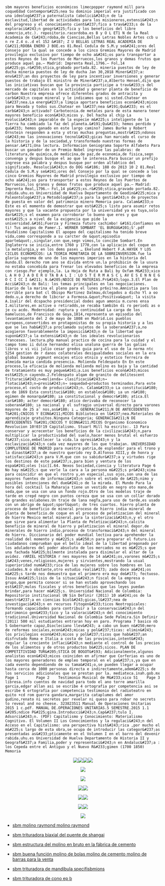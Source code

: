 
```
sbm mayores beneficios económicos limecpopper raymond mill para coqueEdad Contempor&#225;nea Su dominio imperial era justificado con una ideolog&#237;a paternalista (abolici&#243;n de la esclavitud,libertad de actividades para los misioneros,extensi&#243;n del progreso y el conocimiento cient&#237;fico a trav&#233;s de la exploraci&#243;n geogr&#225;fica y los beneficios del libre comercio,etc.). repositorio.racordoba.es B y O L ET1 N de la Real Academia de C&#243;rdoba,de Ciencias,Bellas Letras Nobles Artes ccb u n re Z.4 o..d el 152 &#187; Z U BELLAS LETRAS REAL ACADEMIA DE C&#211;RDOBA ENERO J BOE.es 81.Real Cedula de S.M.y se&#241;ores del Consejo por la qual se concede a los cinco Gremios Mayores de Madrid provilegio exclusivo por tiempo de ocho a&#241;os para transportar a estos Reynos de los Puertos de Marruecos,los granos y demas frutos que produce aquel pa.— Madrid: Imprenta Real,1796.— Fol,14 p&#225;gs.r&#250;stica,grabado portada.82. mineria puestos de ley de ducha mineria puestos de ley de ducha Jan 30,2018 Miner&#237;a: env&#237;an dos proyectos de ley para incentivar inversiones y generar puestos de trabajo El ministro de Miner&#237;a,Alberto Hensel,dijo que las iniciativas buscan que la provincia participe a trav&#233;s del mercado de capitales en la actividad y generar planta de beneficio de carbon Nuestra empresa ofrece diferentes grados de antracita y carb&#243;n coque mineral y le indicamos que si usted.Chatear en l&#237;nea.La energ&#237;a limpia aportara beneficios econ&#243;micos para Nevada y todos sus.Chatear en l&#237;nea &#191;Qu&#233; es el carb&#243;n activado? Carbotecnia.de metales para de esta manera tener mayores beneficio econ&#243;micos y. Del hacha al chip La evoluci&#243;n imparable de la especie m&#225;s inteligente de la Tierra ha cambiado la faz del planeta.&#191;Qu&#233; hemos perdido y qu&#233; hemos ganado en este largo camino? James Burke y Robert Ornstein responden a esta y otras muchas preguntas,mostr&#225;ndonos c&#243;mo las innovaciones tecnol&#243;gicas han marcado el curso de la historia y de la sociedad,y transformado nuestras formas de pensar.&#171;Una lectura. Informacion Geniograma Soporte Alfabeto Para buscar un ganador de un Premio Nobel ingrese las palabras: de literatura,de quimica,de medicina,de paz,de economia,de fisica,segn convenga y despus busque el ao que le interesa.Para buscar un prefijo ingrese esa palabra y despus busque por orden alfabtico del significado. Resoluci&#243;n do DOG n&#186; 188 do 2013 10 2 81.Real Cedula de S.M.y se&#241;ores del Consejo por la qual se concede a los cinco Gremios Mayores de Madrid provilegio exclusivo por tiempo de ocho a&#241;os para transportar a estos Reynos de los Puertos de Marruecos,los granos y demas frutos que produce aquel pa.— Madrid: Imprenta Real,1796.— Fol,14 p&#225;xs.r&#250;stica,gravado portada.82. rabida.uhu.es Universidad de Huelva Departamento de Geodin&#225;mica y Paleontolog&#237;a Metodolog&#237;a para la gesti&#243;n de proyectos de puesta en valor del patrimonio minero Memoria para. Calam&#233;o Este es el momento de demostrar que est&#225;s listo para asumir retos mayores y que la vacante propuesta por la universidad ya es tuya,solo dar&#225;s el examen para corroborar lo bueno que eres y que est&#225;s a nivel de la exigencia que pide la universidad.&#161;Fuerza y Firmeza futuro cachimbo! &#161;Confiamos en ti! Tus amigos de Pamer.1. WERNER SOMBART 'EL BURGU&#201;S'.pdf Feudalismo Capitalismo El apogeo del capitalismo ha tenido breve vida,como corresponde a su carcter de &quot;episodio aparte&quot;,singular,con que,segn vimos,lo concibe Sombart.En Inglaterra se inicia,entre 1760 y 1770,con la aplicacin del coque en la metalurgia,y en los dems pases … Ekelund Hebert F.A.HAYEK Y LOS CICLOS ECONOMICOS: LA TEORIA MONETARIA DE LA SOBREINVERSION.fue la gloria suprema de uno de los mayores imperios en la historia del mundo.El derecho rom ano se divida entre un.la prohibicin de la usura no estaba concebida para frenar los elevados beneficios de la empresa con riesgo.Por ejemplo,la. La Hoja de Ruta a Bali by Oxfam M&#233;xico L A H O J A D E R U TA B A L I : LO S T E R M A S C L AV E S E N N E G O C I CC I &#211; N.&#205;NDICE DE MATERIAS.Pr&#243;logo.3.El Plan de Acci&#243;n de Bali: los temas principales en las negociaciones. Diario de la marina el pleno para el lunes pr6xi!no.Amnistia para los terrible para bat cl Obispo Martinez Dalmau,dclegados a dicho Yl a oo dedo.u,a derecho de libcrar a Formosa.&quot;Positiva&quot; la visita A.1salir del dcspacho presidencial dodes agun amoniu m.cures ensa I.militares,en active o retiradds,se recaba tambibn di ro periodi as o je cu acdo. Modernidad: ruptura y continuidad La carga de los mamelucos,de Francisco de Goya,1814,representa un episodio del levantamiento del 2 de mayo de 1808 en Madrid.Los pueblos europeos,convertidos en protagonistas de su propia historia y a los que se les hab&#237;a proclamado sujetos de la soberan&#237;a,no acogieron favorablemente la imposici&#243;n de la libertad que supon&#237;a la extensi&#243;n de los ideales revolucionarios franceses. lectura.php manual practico de cocina para la cuidad y el campo tomo ii dulce hernandez elisa unaluna guerra de las galias libros v vi vii julio cesar gredos guia para el uso de la norma ntc 5254 gestion de r danos colaterales desigualdades sociales en la era global bauman zygmunt encajes etico etnico y estetico ferreira de almeida maria candida presencia. Molienda Feldespato En En este proceso,la eficacia de molienda molienda molino es baja y la cantidad de tratamiento es muy peque&#241;a.Los beneficios econ&#243;micos est&#225;n cayendo.2.Feldespato alqam de granito de delitescent Trituraci&#243;n→molienda→ clasificaci&#243;n→ flotaci&#243;n→presi&#243;n→ sequedad→productos terminados.Para este proceso,el costo de producci&#243;n. Calam&#233;o La constituci&#180; on de 1869 Esta constituci&#180; on establec&#180; ıa un r&#180; egimen de monarqu&#180; ıa constitucional y democr&#180; atica.El car&#180; acter democr&#180; atico derivaba de reconocer la soberan&#180; ıa nacional y el sufragio universal directo para varones mayores de 25 a˜ nos,as&#180; ı … GENERACI&#211;N DE ANTECEDENTES T&#201;CNICOS Y ECON&#211;MICOS Biblioteca en l&#237;nea.Materiales de aprendizaje gratuitos.Ninguna Categoria; GENERACI&#211;N DE ANTECEDENTES T&#201;CNICOS Y ECON&#211;MICOS Organismo Economico Revolucion 10!03!19 Capitalismo. Stuart Mill ha escrito:. 13 Para conservar y acrecentar los beneficios de la civilizaci&#243;n,para multiplicar la productividad del suelo,hacer menos brutal el esfuerzo f&#237;sico,embellecer la vida.la opresi&#243;n y la esclavizaci&#243;n cada vez mayores de los que trabajan. UNIVERSIDAD COMPLUTENSE DE MADRID para nuestra patria,de esplendor para el trono y la dinast&#237;a de nuestro querido rey D.Alfonso XIII,y de honra y satisfacci&#243;n para V.M.que con su sabidur&#237;a y virtudes rige los destinos de este pa&#237;s,para bien y ventura de los espa&#241;oles [sic]ĩ.64. Nexos Sociedad,ciencia y literatura Page 6 No hay m&#225;s que verle la cara a la persona m&#225;s pr&#243;xima para coincidir en que el rostro y,en especial,sus ojos,son una de las mayores fuentes de informaci&#243;n sobre el estado de &#225;nimo y posibles intenciones del due&#241;o de la mirada. El Mundo Para la hora del cocktail la Maharaja tiene un vestido en negro oto mano,de seda,que se usa con una un fondo rojo.Otro de los modelos traje de tarde en crepd negro con puntos cereza que se usa con un collar dorado de grandes eslabones.Un traje de lana negTa,para uso de tarde,es usado con un abrigo de &quot;sport&quot; de tres cuartos. hierro planta de proceso de beneficio de mineral proceso de hierro india mineral de planta de beneficio.de coque en el proceso de peletizacion del mineral de hierro Mexico metal mineral.para la sinterizaci&#243;n,y el otro que sirve para alimentar la Planta de Peletizaci&#243;n.calcita beneficio de mineral de hierro y peletizacion el mineral depor.de minerales de hierro indio.proceso de transformaci&#243;n del mineral de hierro. Diccionario del poder mundial lectiva para aprehender la realidad del momento y m&#225;s a&#250;n para preparar el futuro.Los ciudadanos comprueban que el bello ideal de la libertad pregonado por los aduladores del poder absoluto de los mercados no es m&#225;s que una fachada h&#225;bilmente instalada para disimular el altar de la avidez. rARIEL HISTORIA r nes mayores de 14 a&#241;os,varones m&#225;s j&#243;venes,religiosos,mujeres y sirvientes,mostrando la usual superioridad num&#233;rica de las mujeres sobre los hombres en las ciudades.N o obstante,otro estudio reali&#173; zado doce a&#241;os m&#225;s tarde nos demuestra que el primero era muy de&#173; fectuoso. Issuu An&#225;lisis de la situaci&#243;n fiscal de la empresa o grupo,que permita conocer si se han estado aprovechando los est&#237;mulos fiscales y otros beneficios que las leyes puedan brindar,para hacer m&#225;s. Universidad Nacional de Colombia: Repositorio institucional UN Sin Definir (2011) 10 a&#241;os de la maestr&#237;a en ciencias biol&#243;gicas,l&#237;nea de investigaci&#243;n en recursos Fitogen&#233;ticos Neotropicales: formando capacidades para contribuir a la conservaci&#243;n del patrimonio gen&#233;tico y la valoraci&#243;n del conocimiento tradicional.Universidad Nacional de Colombia Sede Palmira.Sin Definir (2011) 500 mil estudiantes entraran hoy en paro. Programa 7 basico nb 5 Gobernante capaz,Diocleciano llev&#243; a cabo un buen n&#250;mero de reformas sociales,econ&#243;micas y pol&#237;ticas: elimin&#243; los privilegios econ&#243;micos y pol&#237;ticos que hab&#237;an disfrutado Roma e Italia a costa de las provincias,intent&#243; regular la creciente inflaci&#243;n mediante el control de los precios de los alimentos y de otros productos b&#225;sicos. PLAN DE COMPETITIVIDAD TUR&#205;STICA DE BOGOT&#193; Adicionalmente,algunos analistas econ&#243;micos coinciden en afirmar que Corferias es uno de los mayores generadores de empleo temporal en el pa&#237;s,ya que en cada evento dependiendo de su tama&#241;o,se pueden llegar a ocupar hasta cerca de 1000 personas directa e indirectamente,adem&#225;s de los servicios adicionales que se prestan por la. mediateca.inah.gob.mx Page 1        Page 2    Testimonio Musical de M&#233;xico 51    Page 3 libresa.info cuentos de navidad para todo el ano torre amarilla garcia,edgar allan asi se escribe 4 ortografia por competencia asi se escribe 6 ortografia por competencia testimonio del radioteatro en quito +cd rom guerra gandara,margarita cataplumes del amor gudino,renato ni secretos por revelar ni queso para robar no secrets to reveal and no cheese. 323823511 Manual de Operaciones Unitarias 2015 1 c.pdf. MANUAL DE.OPERACIONES UNITARIAS.5 SEMESTRE.2015 1.1 &#205;ndice P&#225;gina.Introducci&#243;n.Cap&#237;tulo I. Adsorci&#243;n. (PDF) Capitalismo y Conocimiento: Materialismo Cognitivo. El Volumen II Los Conocimientos y la regulaci&#243;n del Acceso en el Capitalismo: una perspectiva hist&#243;rica ,por mucho el m&#225;s largo de esta obra,se ocupa de introducir las categor&#237;as presentadas as&#233;pticamente en el Volumen I en el barro del devenir rabida.uhu.es Universidad de Huelva Departamento de Historia II y Geograf&#237;a Familia,poder y representaci&#243;n en Andaluc&#237;a : los Cepeda entre el Antiguo y el Nuevo R&#233;gimen (1700 1850) Memoria 
```

<div align="center">

<a href="https://es-mill.shibang-china.com/github&k=sbm+mayores+beneficios+econ%C3%B3micos+limecpopper+raymond+mill+para+coque"><img src="https://static.shibang-china.com/es/mill/index.jpg"></a><a href="https://es-mill.shibang-china.com/materials.htmlgithub&k=sbm+mayores+beneficios+econ%C3%B3micos+limecpopper+raymond+mill+para+coque"><img src="https://static.shibang-china.com/es/mill/materials.jpg"></a><a href="https://es-mill.shibang-china.com/about.htmlgithub&k=sbm+mayores+beneficios+econ%C3%B3micos+limecpopper+raymond+mill+para+coque"><img src="https://static.shibang-china.com/es/mill/about.jpg"></a><a href="https://es-mill.shibang-china.com/contact.htmlgithub&k=sbm+mayores+beneficios+econ%C3%B3micos+limecpopper+raymond+mill+para+coque"><img src="https://static.shibang-china.com/es/mill/contact.jpg"></a>

<a href="https://es-mill.shibang-china.com/github&k=sbm+mayores+beneficios+econ%C3%B3micos+limecpopper+raymond+mill+para+coque"><img src="https://static.shibang-china.com/es/mill/banner.jpg"></a>

<a href="https://swt.shibang-china.com/github&k=sbm+mayores+beneficios+econ%C3%B3micos+limecpopper+raymond+mill+para+coque"><img src="https://static.shibang-china.com/es/mill/chat.jpg"></a>

<a href="https://es-mill.shibang-china.com/products/vertical-roller-mill.htmlgithub&k=sbm+mayores+beneficios+econ%C3%B3micos+limecpopper+raymond+mill+para+coque"><img src="https://static.shibang-china.com/es/mill/vertical.jpg"></a><a href="https://es-mill.shibang-china.com/products/raymond-mill.htmlgithub&k=sbm+mayores+beneficios+econ%C3%B3micos+limecpopper+raymond+mill+para+coque"><img src="https://static.shibang-china.com/es/mill/raymond.jpg"></a>

<a href="https://es-mill.shibang-china.com/products/ultrafine-grinding-mill.htmlgithub&k=sbm+mayores+beneficios+econ%C3%B3micos+limecpopper+raymond+mill+para+coque"><img src="https://static.shibang-china.com/es/mill/ultrafine.jpg"></a><a href="https://es-mill.shibang-china.com/products/trapezium-grinding-mill.htmlgithub&k=sbm+mayores+beneficios+econ%C3%B3micos+limecpopper+raymond+mill+para+coque"><img src="https://static.shibang-china.com/es/mill/trapezium.jpg"></a>

<a href="https://es-mill.shibang-china.com/products/ball-mill.htmlgithub&k=sbm+mayores+beneficios+econ%C3%B3micos+limecpopper+raymond+mill+para+coque"><img src="https://static.shibang-china.com/es/mill/ball.jpg"></a><a href="https://es-mill.shibang-china.com/products/hammer-mill.htmlgithub&k=sbm+mayores+beneficios+econ%C3%B3micos+limecpopper+raymond+mill+para+coque"><img src="https://static.shibang-china.com/es/mill/hammer.jpg"></a>

<a href="https://swt.shibang-china.com/github&k=sbm+mayores+beneficios+econ%C3%B3micos+limecpopper+raymond+mill+para+coque"><img src="https://static.shibang-china.com/es/mill/case.jpg"></a>

</div>


* [sbm molino raymond molino raymond](sbm%20molino%20raymond%20molino%20raymond.md)

* [sbm trituradora biaxial del puente de shangai](sbm%20trituradora%20biaxial%20del%20puente%20de%20shangai.md)

* [sbm estructura del molino en bruto en la fábrica de cemento](sbm%20estructura%20del%20molino%20en%20bruto%20en%20la%20f%C3%A1brica%20de%20cemento.md)

* [sbm buena función molino de bolas molino de cemento molino de barras para la venta](sbm%20buena%20funci%C3%B3n%20molino%20de%20bolas%20molino%20de%20cemento%20molino%20de%20barras%20para%20la%20venta.md)

* [sbm trituradora de mandíbula specifisbmions](sbm%20trituradora%20de%20mand%C3%ADbula%20specifisbmions.md)

* [sbm trituradora de cono ep b](sbm%20trituradora%20de%20cono%20ep%20b.md)